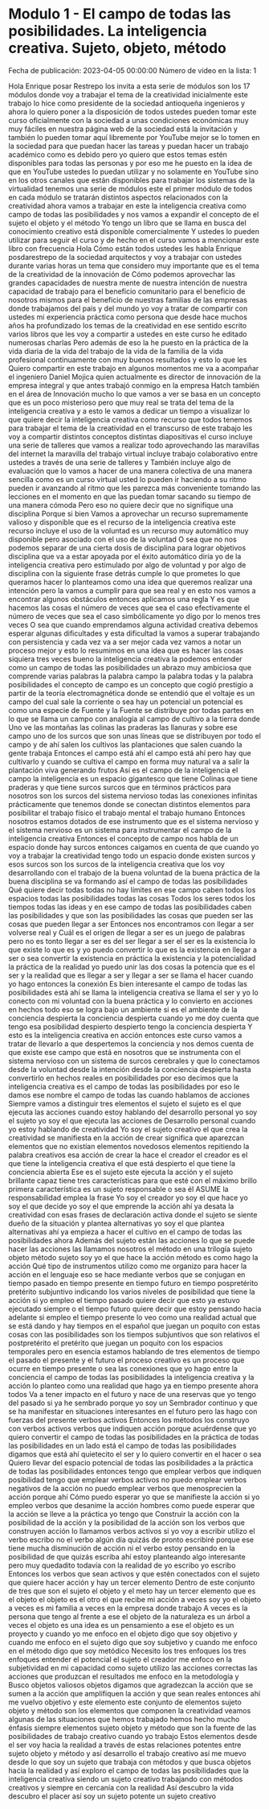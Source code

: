 # Modulo 1 - El campo de todas las posibilidades. La inteligencia creativa. Sujeto, objeto, método
Fecha de publicación: 2023-04-05 00:00:00
Número de video en la lista: 1

Hola Enrique posar Restrepo los invita a
esta serie de módulos son los 17 módulos
donde voy a trabajar el tema de la
creatividad
inicialmente este trabajo lo hice como
presidente de la sociedad antioqueña
ingenieros y ahora lo quiero poner a la
disposición de todos ustedes pueden
tomar este curso oficialmente con la
sociedad a unas condiciones económicas
muy muy fáciles
en nuestra página web de la sociedad
está la invitación y también lo pueden
tomar aquí libremente por YouTube mejor
se lo tomen en la sociedad para que
puedan hacer las tareas y puedan hacer
un trabajo académico como es debido pero
yo quiero que estos temas estén
disponibles para todas las personas
y por eso me he puesto en la idea de que
en YouTube ustedes lo puedan utilizar y
no solamente en YouTube sino en los
otros canales que están disponibles para
trabajar los sistemas de la virtualidad
tenemos una serie de módulos este el
primer módulo de todos en cada módulo se
tratarán distintos aspectos relacionados
con la creatividad ahora vamos a
trabajar en este la inteligencia
creativa como campo de todas las
posibilidades y nos vamos a expandir el
concepto de el sujeto el objeto y el
método Yo tengo un libro que se llama en
busca del conocimiento creativo está
disponible comercialmente Y ustedes lo
pueden utilizar para seguir el curso y
de hecho en el curso vamos a mencionar
este libro con frecuencia
Hola Cómo están todos ustedes
les habla Enrique posdarestrepo de la
sociedad arquitectos
y voy a trabajar con ustedes durante
varias horas un tema que considero muy
importante que es el tema de la
creatividad
de la innovación
de Cómo podemos aprovechar las grandes
capacidades de nuestra mente de nuestra
intención de nuestra capacidad de
trabajo para el beneficio comunitario
para el beneficio de nosotros mismos
para el beneficio de nuestras familias
de las empresas donde trabajamos del
país y del mundo
yo voy a tratar de compartir con ustedes
mi experiencia práctica como persona que
desde hace muchos años
ha profundizado los temas de la
creatividad
en ese sentido escrito varios libros que
les voy a compartir a ustedes en este
curso
he editado numerosas charlas Pero además
de eso la he puesto en la práctica de la
vida diaria
de la vida del trabajo de la vida de la
familia de la vida profesional
continuamente
con muy buenos resultados y esto lo que
les Quiero compartir
en este trabajo en algunos momentos me
va a acompañar el ingeniero Daniel
Mojica quien actualmente es
director de innovación de la empresa
integral y que antes trabajó conmigo en
la empresa Hatch también en el área de
Innovación
mucho lo que vamos a ver se basa en un
concepto
que es un poco misterioso pero que muy
real
se trata del tema de la inteligencia
creativa
y a esto le vamos a dedicar un tiempo a
visualizar lo que quiere decir la
inteligencia creativa
como recurso que todos tenemos para
trabajar el tema de la creatividad
en el transcurso de este trabajo
les voy a compartir distintos conceptos
distintas diapositivas
el curso incluye una serie de talleres
que vamos a realizar todo aprovechando
las maravillas del internet la maravilla
del trabajo virtual
incluye trabajo colaborativo entre
ustedes
a través de una serie de talleres
y También incluye
algo de evaluación que lo vamos a hacer
de una manera colectiva
de una manera sencilla
como es un curso virtual
usted lo pueden ir haciendo a su ritmo
pueden ir avanzando al ritmo que les
parezca más conveniente
tomando las lecciones en el momento en
que las puedan tomar
sacando su tiempo de una manera cómoda
Pero eso no quiere decir que no
signifique una disciplina
Porque si bien Vamos a aprovechar un
recurso supremamente
valioso y disponible que es el recurso
de la inteligencia creativa
este recurso incluye el uso de la
voluntad
es un recurso muy automático muy
disponible pero
asociado con el uso de la voluntad O sea
que no nos podemos separar de una cierta
dosis de disciplina para lograr
objetivos
disciplina que va a estar apoyada por el
éxito
automático diría yo de la inteligencia
creativa pero
estimulado por algo de voluntad y por
algo de disciplina
con la siguiente frase detrás
cumple lo que prometes
lo que queramos hacer lo planteamos como
una idea que queremos realizar una
intención pero la vamos a cumplir
para que sea real y en esto nos vamos a
encontrar algunos obstáculos
entonces aplicamos una regla
Y es que hacemos las cosas el número de
veces que sea el caso
efectivamente el número de veces que sea
el caso simbólicamente yo digo por lo
menos tres veces
O sea que cuando emprendamos alguna
actividad creativa
debemos esperar algunas dificultades
y esta dificultad la vamos a superar
trabajando
con persistencia
y cada vez va a ser mejor cada vez vamos
a notar un proceso mejor
y esto lo resumimos en una idea que es
hacer las cosas siquiera tres veces
bueno la inteligencia creativa la
podemos entender como un campo de todas
las posibilidades
un abrazo muy ambiciosa
que comprende varias palabras la palabra
campo la palabra todas y la palabra
posibilidades el concepto de campo es un
concepto que cogió prestigio a partir de
la teoría electromagnética
donde
se entendió
que el voltaje es un campo
del cual sale la corriente o sea hay un
potencial un potencial es como una
especie de Fuente
y la Fuente se distribuye por todas
partes
en lo que se llama un campo con analogía
al campo de cultivo a la tierra donde
Uno ve las montañas las colinas las
praderas las llanuras y sobre ese campo
uno de los surcos que son unas líneas
que se distribuyen por todo el campo y
de ahí salen los cultivos
las plantaciones que salen cuando la
gente trabaja Entonces el campo está ahí
el campo está ahí
pero hay que cultivarlo y cuando se
cultiva el campo en forma muy natural
va a salir
la plantación viva generando frutos
Así es el campo de la inteligencia el
campo la inteligencia es un espacio
gigantesco
que tiene Colinas que tiene praderas
y que tiene surcos
surcos que en términos prácticos para
nosotros son los surcos
del sistema nervioso todas las
conexiones
infinitas prácticamente que tenemos
donde se conectan distintos elementos
para posibilitar el trabajo físico el
trabajo mental el trabajo humano
Entonces nosotros estamos dotados de ese
instrumento que es el sistema nervioso y
el sistema nervioso es un sistema para
instrumentar el campo de la inteligencia
creativa
Entonces el concepto de campo nos habla
de un espacio donde hay surcos entonces
caigamos en cuenta de que cuando yo voy
a trabajar la creatividad tengo todo un
espacio donde existen surcos y esos
surcos son los surcos de la inteligencia
creativa que los voy
desarrollando con el trabajo
de la buena voluntad de la buena
práctica de la buena disciplina
se va formando así el campo de todas las
posibilidades Qué quiere decir todas
todas no hay límites en ese campo caben
todos los espacios todas las
posibilidades todas las cosas Todos los
seres todos los tiempos todas las ideas
y en ese campo de todas las
posibilidades
caben las posibilidades y que son las
posibilidades
las cosas que pueden ser las cosas que
pueden llegar a ser
Entonces nos encontramos
con llegar a ser
volverse real
y Cuál es el origen de llegar a ser
es un juego de palabras pero no es tonto
llegar a ser es del ser llegar a ser
el ser es la existencia
lo que existe lo que es y yo puedo
convertir lo que es la existencia en
llegar a ser o sea
convertir la existencia en práctica
la existencia y la potencialidad la
práctica de la realidad
yo puedo unir las dos cosas
la potencia que es el ser
y la realidad que es llegar a ser y
llegar a ser se llama el hacer cuando yo
hago entonces la conexión Es bien
interesante el campo de todas las
posibilidades está ahí
se llama la inteligencia creativa se
llama el ser
y yo lo conecto con mi voluntad con la
buena práctica
y lo convierto en acciones en hechos
todo eso se logra bajo un ambiente si es
el ambiente de la conciencia despierta
la conciencia despierta cuando yo me doy
cuenta que tengo esa posibilidad
despierto
despierto tengo la conciencia despierta
Y esto es
la inteligencia creativa en acción
entonces este curso vamos a tratar de
llevarlo a que despertemos la conciencia
y nos demos cuenta de que existe ese
campo que está en nosotros que se
instrumenta con el sistema nervioso con
un sistema de surcos
cerebrales
y que lo conectamos desde la voluntad
desde la intención
desde la conciencia despierta hasta
convertirlo en hechos reales en
posibilidades por eso decimos que la
inteligencia creativa es el campo de
todas las posibilidades por eso le damos
ese nombre el campo de todas las
cuando hablamos de acciones Siempre
vamos a distinguir tres elementos
el sujeto
el sujeto es el que ejecuta las acciones
cuando estoy hablando del desarrollo
personal yo soy el sujeto yo soy el que
ejecuta las acciones de Desarrollo
personal cuando yo estoy hablando de
creatividad Yo soy el sujeto creativo el
que crea
la creatividad se manifiesta en la
acción de crear
significa que aparezcan elementos que no
existían elementos novedosos
elementos repitiendo la palabra
creativos
esa acción de crear la hace el creador
el creador es el que tiene la
inteligencia creativa el que está
despierto
el que tiene la conciencia abierta
Ese es el sujeto este ejecuta la acción
y el sujeto brillante capaz tiene tres
características para que esté con el
máximo brillo primera característica es
un sujeto responsable
o sea él ASUME la responsabilidad
emplea la frase Yo soy el creador yo soy
el que hace yo soy el que decide yo soy
el que emprende la acción
ahí ya desata la creatividad con esas
frases de declaración activa donde el
sujeto se siente dueño de la situación y
plantea alternativas yo soy el que
plantea alternativas
ahí ya empieza a hacer el cultivo en el
campo de todas las posibilidades
ahora
Además del sujeto están las acciones lo
que se puede hacer
las acciones las llamamos nosotros
el método
en una trilogía sujeto objeto método
sujeto soy yo el que hace la acción
método es como hago la acción Qué tipo
de instrumentos utilizo como me organizo
para hacer la acción
en el lenguaje eso se hace mediante
verbos
que se conjugan en tiempo pasado en
tiempo presente en tiempo futuro en
tiempo pospretérito pretérito subjuntivo
indicando los varios niveles de
posibilidad que tiene la acción
si yo empleo el tiempo pasado quiere
decir que esto ya estuvo ejecutado
siempre o el tiempo futuro quiere decir
que estoy pensando hacia adelante
si empleo el tiempo presente lo veo como
una realidad actual que se está dando y
hay tiempos en el español que juegan un
poquito con estas cosas con las
posibilidades son los tiempos
subjuntivos que son relativos el
postpretérito el pretérito que juegan un
poquito con los espacios temporales
pero en esencia estamos hablando de tres
elementos de tiempo el pasado el
presente y el futuro
el proceso creativo es un proceso que
ocurre en tiempo presente o sea las
conexiones que yo hago entre la
conciencia el campo de todas las
posibilidades la inteligencia creativa y
la acción
lo planteo como una realidad que hago ya
en tiempo presente ahora todos Va a
tener impacto en el futuro y nace de una
reservas que yo tengo del pasado
si ya he sembrado porque yo soy un
Sembrador continuo
y que se ha manifestar en situaciones
interesantes en el futuro pero las hago
con fuerzas del presente
verbos activos
Entonces los métodos los construyo con
verbos activos verbos que indiquen
acción porque acuérdense que yo quiero
convertir el campo de todas las
posibilidades en la práctica de todas
las posibilidades en un lado está el
campo de todas las posibilidades digamos
que está ahí quietecito el ser y lo
quiero convertir en el hacer o sea
Quiero llevar del espacio potencial de
todas las posibilidades
a la práctica de todas las posibilidades
entonces tengo que emplear verbos que
indiquen posibilidad tengo que emplear
verbos activos no puedo emplear verbos
negativos de la acción no puedo emplear
verbos que menosprecien la acción porque
ahí
Cómo puedo esperar yo que se manifieste
la acción si yo empleo verbos que
desanime la acción
hombres como puede esperar que la acción
se lleve a la práctica yo tengo que
Construir la acción con la posibilidad
de la acción y la posibilidad de la
acción son los verbos que construyen
acción lo llamamos verbos activos si yo
voy a escribir utilizo el verbo escribo
no el verbo algún día quizás
de pronto escribiré porque ese tiene
mucha disminución de acción
ni el verbo estoy pensando en la
posibilidad de que quizás escriba
ahí estoy planteando
algo interesante pero muy quedadito
todavía con la realidad de yo escribo yo
escribo Entonces los verbos que sean
activos y que estén conectados con el
sujeto que quiere hacer acción y hay un
tercer elemento Dentro de este conjunto
de tres que son el sujeto el objeto y el
meto hay un tercer elemento que es el
objeto el objeto es el otro el que
recibe mi acción a veces soy yo el
objeto a veces es mi familia a veces en
la empresa donde trabajo A veces es la
persona que tengo al frente a ese el
objeto de la naturaleza es un árbol a
veces el objeto es una idea es un
pensamiento
a ese el objeto es un proyecto y cuando
yo me enfoco en el objeto
digo que soy objetivo
y cuando me enfoco en el sujeto digo que
soy subjetivo
y cuando me enfoco en el método digo que
soy metódico Necesito los tres enfoques
los tres enfoques
entender el potencial el sujeto el
creador
me enfoco en la subjetividad en mi
capacidad como sujeto
utilizo las acciones correctas las
acciones que produzcan el resultados me
enfoco en la metodología
y Busco objetos valiosos
objetos digamos que agradezcan la acción
que se sumen a la acción que amplifiquen
la acción y que sean reales entonces ahí
me vuelvo objetivo
y este elemento este conjunto de
elementos sujeto objeto y método son los
elementos que componen la creatividad
veamos algunas de las situaciones que
hemos trabajado
hemos hecho mucho énfasis siempre
elementos sujeto objeto y método que son
la fuente de las posibilidades de
trabajo creativo cuando yo trabajo Estos
elementos desde el ser voy hacia la
realidad a través de estas relaciones
potentes entre sujeto objeto y método y
así desarrollo el trabajo creativo así
me muevo desde lo que soy un sujeto que
trabaja con métodos y que busca objetos
hacia la realidad y así exploro el campo
de todas las posibilidades que la
inteligencia creativa siendo un sujeto
creativo trabajando con métodos
creativos y siempre en cercanía con la
realidad Así descubro la vida descubro
el placer así soy un sujeto potente
un sujeto creativo
